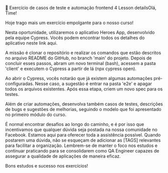 📄 Exercício de casos de teste e automação frontend 4
Lesson details
​Olá, Time!

Hoje trago mais um exercício empolgante para o nosso curso!


Nesta oportunidade, utilizaremos o aplicativo Heroes App, desenvolvido pela equipe Cypress. Vocês podem encontrar todos os detalhes do aplicativo neste link aqui.


A missão é clonar o repositório e realizar os comandos que estão descritos no arquivo README do GitHub, no branch 'main' do projeto. Depois de concluir esses passos, abram um novo terminal (bash), acessem a pasta 'client' e executem o Cypress a partir de lá (npx cypress open).


Ao abrir o Cypress, vocês notarão que já existem algumas automações pré-configuradas. Nesse caso, a sugestão é entrar na pasta 'e2e' e apagar todos os arquivos existentes. Após essa etapa, criem um novo spec para os testes.

Além de criar automações, desenvolva também casos de testes, descrições de bugs e sugestões de melhorias, seguindo o modelo que foi apresentado no primeiro módulo do curso.

É normal encontrar desafios ao longo do caminho, e é por isso que incentivamos que qualquer dúvida seja postada na nossa comunidade no Facebook. Estamos aqui para oferecer toda a assistência possível. Quando postarem uma dúvida, não se esqueçam de adicionar as [TAGS] relevantes para facilitar a organização. Lembrem-se de manter o foco nos estudos e continuar praticando para se consolidarem como QA Engineer capazes de assegurar a qualidade de aplicações de maneira eficaz.

Bons estudos e sucesso nos exercícios!